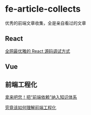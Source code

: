 # fe-article-collects

优秀的前端文章收集，全是亲自看过的文章

## React

[全网最优雅的 React 源码调试方式](https://mp.weixin.qq.com/s/Yfmb11mmvfXg2FlEu7UlXA)

## Vue

## 前端工程化

[拿来吧您！把“前端依赖”纳入知识体系](https://juejin.cn/post/7124102653407297550#heading-14)

[究竟该如何理解前端工程化](https://mp.weixin.qq.com/s/pVI1pmZdNIRWguoV5HKAeg)
